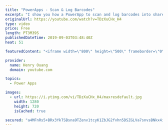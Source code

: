 ```yaml
---
title: "PowerApps - Scan & Log Barcodes"
excerpt: "I show you how a PowerApp to scan and log barcodes into sharepoint works. This can be specifically useful in a logistics center where items need to be tracked.  If you have any questions, drop me an email or comment below!  admin@enteleca.com  Connect with me on LinkedIn: https://www.linkedin.com/in/henry-ouang-6a6162134/"
originalUrl: https://youtube.com/watch?v=TDzXuCHx_H4
type: video
price: Free
length: PT3M39S
publishedDateTime: 2019-09-03T03:48:40Z
heat: 51

featuredContent: "<iframe width=\"800\" height=\"500\" frameborder=\"0\" src=\"https://www.youtube.com/embed/TDzXuCHx_H4\" allow=\"accelerometer; autoplay; encrypted-media; gyroscope; picture-in-picture\" allowfullscreen></iframe>"

provider:
  name: Henry Ouang
  domain: youtube.com

topics:
  - Power Apps

images:
  - url: https://i.ytimg.com/vi/TDzXuCHx_H4/maxresdefault.jpg
    width: 1280
    height: 720
    isCached: true

secured: "a4MFnRs5+BRx3YkTSBsna9TZenv1tcyK1ZbJG2fvhn5DSZGLVa7snvsBNkx4itTrKNoObRZ/Kd6k+ikSQwpNYNj+S8Pwu/HgLvwRSwxFXWed4KCcK0a9z3O7bwz2nD1LaKvn2mJEMJcm8paykA7XW5b6Pi3cYtWU3GmdCQyrb87/N2wKYJVEZ7l3SlYNP2G5l/sXSbrsDtSrdSAHtBdBqR7rzH5BcuVXOPdLIHrA4oooZPPLZklqbKBHGeppZfDXmwCfmbTCkDWhDdAsDL98+4Xc8UWDrGXFiXzH7WhUVw93mCnw8a2HL4s70oWuE9YnF+d5gLVz8DjSfz6cXl0Eu+ZdVtT2oRt83bfTEO63Eg0DbolWHlfrbbQzyVoVBKAlrGfQfcfQVcBT6CdKOAnIug==;+Fzjghs+j60flPzpuoHYMg=="
---
```


